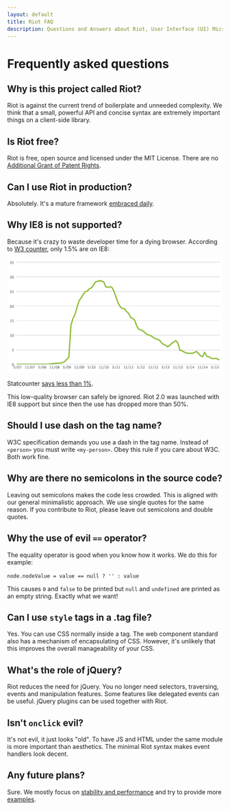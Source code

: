 ```yaml
---
layout: default
title: Riot FAQ
description: Questions and Answers about Riot, User Interface (UI) Micro-Libary
---
```


# Frequently asked questions

## Why is this project called Riot?
Riot is against the current trend of boilerplate and unneeded complexity. We think that a small, powerful API and concise syntax are extremely important things on a client-side library.


## Is Riot free?
Riot is free, open source and licensed under the MIT License. There are no [Additional Grant of Patent Rights](https://github.com/facebook/react/blob/master/PATENTS).


## Can I use Riot in production?
Absolutely. It's a mature framework [embraced daily](https://twitter.com/search?q=riotjs).

## Why IE8 is not supported?
Because it's crazy to waste developer time for a dying browser. According to [W3 counter](http://www.w3counter.com/trends), only 1.5% are on IE8:

![](/img/ie8-trend.png)

Statcounter [says less than 1%](http://gs.statcounter.com/#browser_version_partially_combined-ww-monthly-201509-201608).

This low-quality browser can safely be ignored. Riot 2.0 was launched with IE8 support but since then the use has dropped more than 50%.


## Should I use dash on the tag name?
W3C specification demands you use a dash in the tag name. Instead of `<person>` you must write `<my-person>`. Obey this rule if you care about W3C. Both work fine.


## Why are there no semicolons in the source code?
Leaving out semicolons makes the code less crowded. This is aligned with our general minimalistic approach. We use single quotes for the same reason. If you contribute to Riot, please leave out semicolons and double quotes.

## Why the use of evil `==` operator?
The equality operator is good when you know how it works. We do this for example:

`node.nodeValue = value == null ? '' : value`

This causes `0` and `false` to be printed but `null` and `undefined` are printed as an empty string. Exactly what we want!


## Can I use `style` tags in a .tag file?
Yes. You can use CSS normally inside a tag. The web component standard also has a mechanism of encapsulating of CSS. However, it's unlikely that this improves the overall manageability of your CSS.


## What's the role of jQuery?
Riot reduces the need for jQuery. You no longer need selectors, traversing, events and manipulation features. Some features like delegated events can be useful. jQuery plugins can be used together with Riot.


## Isn't `onclick` evil?
It's not evil, it just looks "old". To have JS and HTML under the same module is more important than aesthetics. The minimal Riot syntax makes event handlers look decent.

## Any future plans?

Sure. We mostly focus on [stability and performance](https://github.com/riot/riot/issues) and try to provide more [examples](https://github.com/riot/examples).

